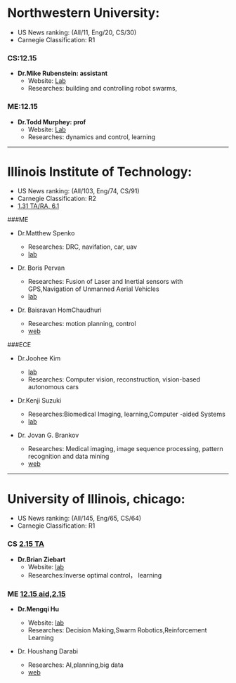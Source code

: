 # Northwestern University:
- US News ranking: (All/11, Eng/20, CS/30)
- Carnegie Classification: R1

### CS:12.15
- **Dr.Mike Rubenstein: assistant**
    - Website: [Lab](http://users.eecs.northwestern.edu/~mrubenst/)
    - Researches: building and controlling robot swarms,

### ME:12.15
- **Dr.Todd Murphey: prof**
    - Website: [Lab](https://nxr.northwestern.edu/people/todd-murphey)
    - Researches: dynamics and control, learning

---

# Illinois Institute of Technology:
- US News ranking: (All/103, Eng/74, CS/91)
- Carnegie Classification: R2
- [1.31 TA/RA, 6.1](https://admissions.iit.edu/graduate/apply/application-deadlines)

###ME
- Dr.Matthew Spenko 
    - Researches: DRC, navifation, car, uav
    - [lab](http://robots.iit.edu/)

- Dr. Boris Pervan
    - Researches: Fusion of Laser and Inertial sensors with GPS,Navigation of Unmanned Aerial Vehicles
    - [lab](http://www.navlab.iit.edu/list-by-year.html)

- Dr. Baisravan HomChaudhuri 
    - Researches: motion planning, control
    - [web](https://scholar.google.com/citations?hl=en&user=ZtRFzg4AAAAJ&view_op=list_works&sortby=pubdate)

###ECE
- Dr.Joohee Kim
    - [lab](http://www.ece.iit.edu/~mmcom/research.html)
    - Researches: Computer vision, reconstruction, vision-based autonomous cars

- Dr.Kenji Suzuki
    - Researches:Biomedical Imaging, learning,Computer -aided Systems
    - [lab](http://www.ece.iit.edu/~ksuzuki/research/#biomedical_imaging)

- Dr. Jovan G. Brankov 
    - Researches: Medical imaging, image sequence processing, pattern recognition and data mining
    - [web](http://mirc1.mirc.iit.edu/people/faculty/jovan-g-brankov/)

---

#  University of Illinois, chicago: 
- US News ranking: (All/145, Eng/65, CS/64)
- Carnegie Classification: R1

### CS [2.15 TA](https://www.cs.uic.edu/graduate-admissions/#1476311929308-e943b944-7f79)

- **Dr.Brian Ziebart**
    - Website: [lab](https://www.cs.uic.edu/Ziebart)
    - Researches:Inverse optimal control， learning

### ME [12.15 aid,2.15](http://grad.uic.edu/graduate-programs/2019/m)

- **Dr.Mengqi Hu**
    - Website: [lab](https://csi.lab.uic.edu/)
    - Researches: Decision Making,Swarm Robotics,Reinforcement Learning

- Dr. Houshang Darabi
    - Researches: AI,planning,big data
    - [web](http://prominent.mie.uic.edu/Prominent/)

